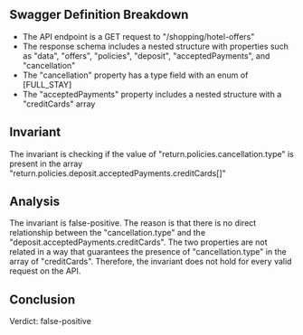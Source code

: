 ## Swagger Definition Breakdown
- The API endpoint is a GET request to "/shopping/hotel-offers"
- The response schema includes a nested structure with properties such as "data", "offers", "policies", "deposit", "acceptedPayments", and "cancellation"
- The "cancellation" property has a type field with an enum of [FULL_STAY]
- The "acceptedPayments" property includes a nested structure with a "creditCards" array

## Invariant
The invariant is checking if the value of "return.policies.cancellation.type" is present in the array "return.policies.deposit.acceptedPayments.creditCards[]"

## Analysis
The invariant is false-positive. The reason is that there is no direct relationship between the "cancellation.type" and the "deposit.acceptedPayments.creditCards". The two properties are not related in a way that guarantees the presence of "cancellation.type" in the array of "creditCards". Therefore, the invariant does not hold for every valid request on the API.

## Conclusion
Verdict: false-positive
